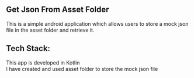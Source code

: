 ## Get Json From Asset Folder

This is a simple android application which allows users to store a mock json file in the asset folder and retrieve it.

## Tech Stack:

This app is developed in Kotlin <br>
I have created and used asset folder to store the mock json file
